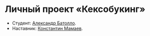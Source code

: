 # Личный проект «Кексобукинг»

* Студент: [Александр Батолло](https://up.htmlacademy.ru/javascript/20/user/65755).
* Наставник: [Константин Мамаев](https://up.htmlacademy.ru/javascript/20/user/210773).
